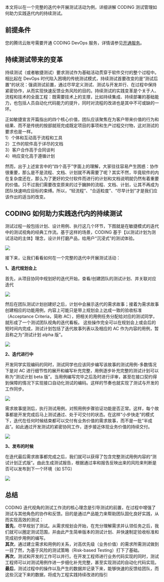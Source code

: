 本文将以在一个完整的迭代中开展测试活动为例，详细讲解 CODING 测试管理如何助力实践迭代内的持续测试。

## 前提条件

您的腾讯云账号需要开通 CODING DevOps 服务，详情请参见[开通服务](https://cloud.tencent.com/document/product/1115/37268)。

## 持续测试带来的变革

持续测试（或者敏捷测试）要求测试作为基础活动贯穿于软件交付的整个过程中。相比起在 DevOps 时代陷入困境的传统测试模式，持续测试首要改变的是“测试后置“的状况：强调测试前置，通过尽早定义测试、测试与开发并行、在过程中保持紧密协作，从而实现快速反馈业务风险的目的。持续测试的实践变革是个关于人、流程和技术的全面工程：既需要技术上的支撑，比如持续集成、持续部署的基础能力，也包括人员自动化代码能力的提升，同时对流程的改进也是其中不可或缺的一环。  

正如敏捷宣言开篇指出的四个核心价值，团队应该聚焦在为客户带来价值的行为和结果、而不是传统的按部就班完成既定项目的事项和生产过程交付物，这对测试的要求也是一样。  
1）个体和互动高于流程和工具  
2）工作的软件高于详尽的文档  
3）客户合作高于合同谈判  
4）响应变化高于遵循计划  

然而，出于上述宣言中的“四个高于”字面上的理解，大家往往容易产生困惑：协作很重要，那么是不是流程、文档、计划就不再需要了呢？其实不然，毕竟软件的内在复杂度还在，那么为了更好的交付软件而进行的计划和文档说明就仍然有着重要的价值。只不过我们需要改变原来的过于臃肿的流程、文档、计划，让其不再成为团队快速响应目标的束缚。所以，“轻流程”、“合适粒度”、“尽早计划”才是我们应该作出的适当的改变。

## CODING 如何助力实践迭代内的持续测试

测试过程一般包括计划、设计用例、执行这几个环节，下图就是在敏捷模式的迭代中的测试视角的经典工作流。基于这样的场景，CODING 基于【以测试计划为测试活动的主体】理念，设计并打磨产品，给用户“沉浸式”的测试体验。

![](https://help-assets.codehub.cn/enterprise/23734737.png)  
 
接下来，让我们看看如何在一个完整的迭代中开展测试活动：

**1、迭代规划会上**  

首先，从项目协同中规划好的迭代开始，查看/创建团队的测试计划、并关联对应迭代 

![](https://help-assets.codehub.cn/enterprise/23639323.png)  

然后在团队测试计划创建好之后，计划中会展示迭代的需求故事；接着为需求故事创建相应的功能用例，内容上可能只是带上规划会上达成一致的验收标准（Acceptance Criteria，简称 AC），把相关的用例任务分配给对应的测试同学，就形成了一个测试团队视角的迭代看板。
这些操作完全可以在规划会上或会后的短时间内完成，测试计划包括了迭代故事列表以及相应的 AC 作为内容的用例，暂且称之为“测试计划 alpha 版”。

![](https://help-assets.codehub.cn/enterprise/23669442.png)

**2、迭代进行中** 
  
开发同学实现编码的同时，测试同学也应该同步编写该故事的测试用例-多数情况下是对 AC 进行细节性的展开和编写补充完整，用例逐步补充完整的测试计划可以称为“测试计划 beta 版”。当用例编写完毕之后及时进行评审，甚至在接口契约得到保障的情况下实现接口自动化测试的编码。这样的节奏也就实现了测试与开发的工作同步。  

![](https://help-assets.codehub.cn/enterprise/23734962.png)

需求故事提测后，执行测试用例，对照用例步骤验证功能是否正常。这样，每个故事都是开发完成后马上测试通过、处于可交付的状态。在这样“小步快走”的模式下，迭代在任何时候结束都可以交付有业务价值的需求故事，而不是一批“半成品”。如此通过开发测试的紧密协同工作，逐步接近体现业务价值的持续交付。  

![](https://help-assets.codehub.cn/enterprise/23669478.png)

**3、发布的时候**  
  
在迭代最后需求故事都完成之后，我们就可以获得了包含完整测试用例内容的“测试计划正式版”。由此生成测试报告，根据通过率和报告反映出来的风险来判断是否可以发布到下一个环境（如 STG）  

![](https://help-assets.codehub.cn/enterprise/23724293.png)

## 总结

CODING 迭代视角的测试工作流的核心理念是引导测试的前置，在过程中增强了测试与其他角色的协作和反馈。目的是通过产品能力来帮助团队固化良好实践，从而实现高效的测试：  
**首先**，尽早规划了测试。从需求规划会开始，在充分理解需求并认领任务之后，我们就可以圈定测试范围，并由此产生简单版本的测试计划、并快速制定验收标准和完成初步用例的编写。  
**其次**，通过建立需求和用例的关系，对高优先级（业务价值）的需求所需测试做到一目了然，为基于风险的测试策略（Risk-based Testing）打下了基础。  
**再次**，测试和开发的工作可以并行。在开发工程师进行业务代码实现的同时，测试工程师可以对测试用例作进一步细化补充完整，甚至实现测试的自动化代码实现。  
**最后**，测试过程中的操作以及产生的数据并记录下来，能够快速的反馈给团队，而这些沉淀下来的数据，将成为工程实践持续改进的指引